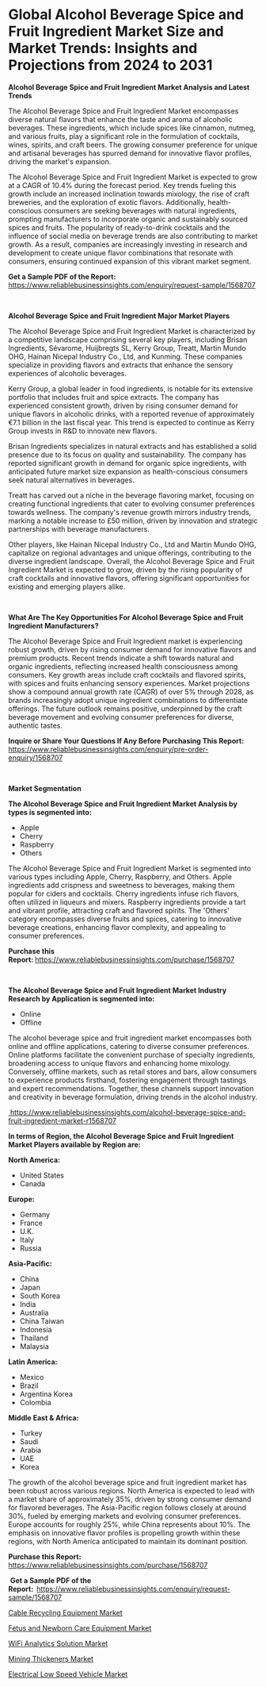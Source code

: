 <p><h1>Global Alcohol Beverage Spice and Fruit Ingredient Market Size and Market Trends: Insights and Projections from 2024 to 2031</h1></p><p><strong>Alcohol Beverage Spice and Fruit Ingredient Market Analysis and Latest Trends</strong></p>
<p><p>The Alcohol Beverage Spice and Fruit Ingredient Market encompasses diverse natural flavors that enhance the taste and aroma of alcoholic beverages. These ingredients, which include spices like cinnamon, nutmeg, and various fruits, play a significant role in the formulation of cocktails, wines, spirits, and craft beers. The growing consumer preference for unique and artisanal beverages has spurred demand for innovative flavor profiles, driving the market's expansion.</p><p>The Alcohol Beverage Spice and Fruit Ingredient Market is expected to grow at a CAGR of 10.4% during the forecast period. Key trends fueling this growth include an increased inclination towards mixology, the rise of craft breweries, and the exploration of exotic flavors. Additionally, health-conscious consumers are seeking beverages with natural ingredients, prompting manufacturers to incorporate organic and sustainably sourced spices and fruits. The popularity of ready-to-drink cocktails and the influence of social media on beverage trends are also contributing to market growth. As a result, companies are increasingly investing in research and development to create unique flavor combinations that resonate with consumers, ensuring continued expansion of this vibrant market segment.</p></p>
<p><strong>Get a Sample PDF of the Report:&nbsp;</strong> <a href="https://www.reliablebusinessinsights.com/enquiry/request-sample/1568707?utm_campaign=97&utm_medium=2&utm_source=Github&utm_content=ia&utm_term=19102024&utm_id=alcohol-beverage-spice-and-fruit-ingredient">https://www.reliablebusinessinsights.com/enquiry/request-sample/1568707</a></p>
<p>&nbsp;</p>
<p><strong>Alcohol Beverage Spice and Fruit Ingredient Major Market Players</strong></p>
<p><p>The Alcohol Beverage Spice and Fruit Ingredient Market is characterized by a competitive landscape comprising several key players, including Brisan Ingredients, Sévarome, Huijbregts SL, Kerry Group, Treatt, Martin Mundo OHG, Hainan Nicepal Industry Co., Ltd, and Kunming. These companies specialize in providing flavors and extracts that enhance the sensory experiences of alcoholic beverages.</p><p>Kerry Group, a global leader in food ingredients, is notable for its extensive portfolio that includes fruit and spice extracts. The company has experienced consistent growth, driven by rising consumer demand for unique flavors in alcoholic drinks, with a reported revenue of approximately €7.1 billion in the last fiscal year. This trend is expected to continue as Kerry Group invests in R&D to innovate new flavors.</p><p>Brisan Ingredients specializes in natural extracts and has established a solid presence due to its focus on quality and sustainability. The company has reported significant growth in demand for organic spice ingredients, with anticipated future market size expansion as health-conscious consumers seek natural alternatives in beverages.</p><p>Treatt has carved out a niche in the beverage flavoring market, focusing on creating functional ingredients that cater to evolving consumer preferences towards wellness. The company's revenue growth mirrors industry trends, marking a notable increase to £50 million, driven by innovation and strategic partnerships with beverage manufacturers.</p><p>Other players, like Hainan Nicepal Industry Co., Ltd and Martin Mundo OHG, capitalize on regional advantages and unique offerings, contributing to the diverse ingredient landscape. Overall, the Alcohol Beverage Spice and Fruit Ingredient Market is expected to grow, driven by the rising popularity of craft cocktails and innovative flavors, offering significant opportunities for existing and emerging players alike.</p></p>
<p>&nbsp;</p>
<p><strong>What Are The Key Opportunities For Alcohol Beverage Spice and Fruit Ingredient Manufacturers?</strong></p>
<p><p>The Alcohol Beverage Spice and Fruit Ingredient market is experiencing robust growth, driven by rising consumer demand for innovative flavors and premium products. Recent trends indicate a shift towards natural and organic ingredients, reflecting increased health consciousness among consumers. Key growth areas include craft cocktails and flavored spirits, with spices and fruits enhancing sensory experiences. Market projections show a compound annual growth rate (CAGR) of over 5% through 2028, as brands increasingly adopt unique ingredient combinations to differentiate offerings. The future outlook remains positive, underpinned by the craft beverage movement and evolving consumer preferences for diverse, authentic tastes.</p></p>
<p><strong>Inquire or Share Your Questions If Any Before Purchasing This Report:</strong> <a href="https://www.reliablebusinessinsights.com/enquiry/pre-order-enquiry/1568707?utm_campaign=97&utm_medium=2&utm_source=Github&utm_content=ia&utm_term=19102024&utm_id=alcohol-beverage-spice-and-fruit-ingredient">https://www.reliablebusinessinsights.com/enquiry/pre-order-enquiry/1568707</a></p>
<p>&nbsp;</p>
<p><strong>Market Segmentation</strong></p>
<p><strong>The Alcohol Beverage Spice and Fruit Ingredient Market Analysis by types is segmented into:</strong></p>
<p><ul><li>Apple</li><li>Cherry</li><li>Raspberry</li><li>Others</li></ul></p>
<p><p>The Alcohol Beverage Spice and Fruit Ingredient Market is segmented into various types including Apple, Cherry, Raspberry, and Others. Apple ingredients add crispness and sweetness to beverages, making them popular for ciders and cocktails. Cherry ingredients infuse rich flavors, often utilized in liqueurs and mixers. Raspberry ingredients provide a tart and vibrant profile, attracting craft and flavored spirits. The 'Others' category encompasses diverse fruits and spices, catering to innovative beverage creations, enhancing flavor complexity, and appealing to consumer preferences.</p></p>
<p><strong>Purchase this Report:&nbsp;</strong><a href="https://www.reliablebusinessinsights.com/purchase/1568707?utm_campaign=97&utm_medium=2&utm_source=Github&utm_content=ia&utm_term=19102024&utm_id=alcohol-beverage-spice-and-fruit-ingredient">https://www.reliablebusinessinsights.com/purchase/1568707</a></p>
<p>&nbsp;</p>
<p><strong>The Alcohol Beverage Spice and Fruit Ingredient Market Industry Research by Application is segmented into:</strong></p>
<p><ul><li>Online</li><li>Offline</li></ul></p>
<p><p>The alcohol beverage spice and fruit ingredient market encompasses both online and offline applications, catering to diverse consumer preferences. Online platforms facilitate the convenient purchase of specialty ingredients, broadening access to unique flavors and enhancing home mixology. Conversely, offline markets, such as retail stores and bars, allow consumers to experience products firsthand, fostering engagement through tastings and expert recommendations. Together, these channels support innovation and creativity in beverage formulation, driving trends in the alcohol industry.</p></p>
<p><a href="https://www.reliablebusinessinsights.com/alcohol-beverage-spice-and-fruit-ingredient-market-r1568707?utm_campaign=97&utm_medium=2&utm_source=Github&utm_content=ia&utm_term=19102024&utm_id=alcohol-beverage-spice-and-fruit-ingredient">&nbsp;https://www.reliablebusinessinsights.com/alcohol-beverage-spice-and-fruit-ingredient-market-r1568707</a></p>
<p><strong>In terms of Region, the Alcohol Beverage Spice and Fruit Ingredient Market Players available by Region are:</strong></p>
<p>
    <p> <strong> North America: </strong>
        <ul>
            <li>United States</li>
            <li>Canada</li>
        </ul>
        </p> 
    <p> <strong> Europe: </strong>
        <ul>
            <li>Germany</li>
            <li>France</li>
            <li>U.K.</li>
            <li>Italy</li>
            <li>Russia</li>
        </ul>
        </p> 
    <p> <strong> Asia-Pacific: </strong>
        <ul>
            <li>China</li>
            <li>Japan</li>
            <li>South Korea</li>
            <li>India</li>
            <li>Australia</li>
            <li>China Taiwan</li>
            <li>Indonesia</li>
            <li>Thailand</li>
            <li>Malaysia</li>
        </ul>
        </p> 
    <p> <strong> Latin America: </strong>
        <ul>
            <li>Mexico</li>
            <li>Brazil</li>
            <li>Argentina Korea</li>
            <li>Colombia</li>
        </ul>
        </p> 
    <p> <strong> Middle East & Africa: </strong>
        <ul>
            <li>Turkey</li>
            <li>Saudi</li>
            <li>Arabia</li>
            <li>UAE</li>
            <li>Korea</li>
        </ul>
    </p>
    </p>
<p><p>The growth of the alcohol beverage spice and fruit ingredient market has been robust across various regions. North America is expected to lead with a market share of approximately 35%, driven by strong consumer demand for flavored beverages. The Asia-Pacific region follows closely at around 30%, fueled by emerging markets and evolving consumer preferences. Europe accounts for roughly 25%, while China represents about 10%. The emphasis on innovative flavor profiles is propelling growth within these regions, with North America anticipated to maintain its dominant position.</p></p>
<p><strong>Purchase this Report: </strong><a href="https://www.reliablebusinessinsights.com/purchase/1568707?utm_campaign=97&utm_medium=2&utm_source=Github&utm_content=ia&utm_term=19102024&utm_id=alcohol-beverage-spice-and-fruit-ingredient">https://www.reliablebusinessinsights.com/purchase/1568707</a></p>
<p>&nbsp;<strong>Get a Sample PDF of the Report:&nbsp;&nbsp;</strong><a href="https://www.reliablebusinessinsights.com/enquiry/request-sample/1568707?utm_campaign=97&utm_medium=2&utm_source=Github&utm_content=ia&utm_term=19102024&utm_id=alcohol-beverage-spice-and-fruit-ingredient">https://www.reliablebusinessinsights.com/enquiry/request-sample/1568707</a></p>
<p><strong></strong></p>
<p><p><a href="https://issuu.com/reportprime-2/docs/cable-recycling-equipment-market-si_da71767f2e946f?utm_campaign=97&utm_medium=2&utm_source=Github&utm_content=ia&utm_term=19102024&utm_id=alcohol-beverage-spice-and-fruit-ingredient">Cable Recycling Equipment Market</a></p><p><a href="https://github.com/yoreivesal/Market-Research-Report-List-1/blob/main/fetus-and-newborn-care-equipment-market.md?utm_campaign=97&utm_medium=2&utm_source=Github&utm_content=ia&utm_term=19102024&utm_id=alcohol-beverage-spice-and-fruit-ingredient">Fetus and Newborn Care Equipment Market</a></p><p><a href="https://www.linkedin.com/pulse/market-forecasting-change-global-wifi-analytics-solution-dynamics-stwue?utm_campaign=97&utm_medium=2&utm_source=Github&utm_content=ia&utm_term=19102024&utm_id=alcohol-beverage-spice-and-fruit-ingredient">WiFi Analytics Solution Market</a></p><p><a href="https://issuu.com/reportprime-2/docs/mining-thickeners-market-size-2030._b9fb068b9bcb90?utm_campaign=97&utm_medium=2&utm_source=Github&utm_content=ia&utm_term=19102024&utm_id=alcohol-beverage-spice-and-fruit-ingredient">Mining Thickeners Market</a></p><p><a href="https://github.com/shebaharrifx/Market-Research-Report-List-1/blob/main/electrical-low-speed-vehicle-market.md?utm_campaign=97&utm_medium=2&utm_source=Github&utm_content=ia&utm_term=19102024&utm_id=alcohol-beverage-spice-and-fruit-ingredient">Electrical Low Speed Vehicle Market</a></p></p>